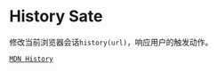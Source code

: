 # History Sate

修改当前浏览器会话` history(url) `，响应用户的触发动作。

[` MDN History `](https://developer.mozilla.org/zh-CN/docs/Web/API/History)
